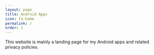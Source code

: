 ```yaml
---
layout: page
title: Android Apps
icon: fa-home
permalink: /
order: 1
---
```


This website is mainly a landing page for my Android apps and related privacy policies.
